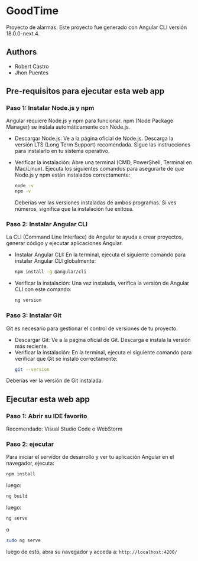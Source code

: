 # GoodTime

Proyecto de alarmas. 
Este proyecto fue generado con Angular CLI versión 18.0.0-next.4.

## Authors
* Robert Castro
* Jhon Puentes

## Pre-requisitos para ejecutar esta web app
### Paso 1: Instalar Node.js y npm
Angular requiere Node.js y npm para funcionar. npm (Node Package Manager) se instala automáticamente con Node.js.

* Descargar Node.js:
    Ve a la página oficial de Node.js.
    Descarga la versión LTS (Long Term Support) recomendada.
    Sigue las instrucciones para instalarlo en tu sistema operativo.

* Verificar la instalación:
    Abre una terminal (CMD, PowerShell, Terminal en Mac/Linux).
    Ejecuta los siguientes comandos para asegurarte de que Node.js y npm están instalados correctamente:

    ```bash
    node -v
    npm -v
    ```
    Deberías ver las versiones instaladas de ambos programas. Si ves números, significa que la instalación fue exitosa.

### Paso 2: Instalar Angular CLI
La CLI (Command Line Interface) de Angular te ayuda a crear proyectos, generar código y ejecutar aplicaciones Angular.
* Instalar Angular CLI:
    En la terminal, ejecuta el siguiente comando para instalar Angular CLI globalmente:

    ```bash
    npm install -g @angular/cli
    ```
* Verificar la instalación:
    Una vez instalada, verifica la versión de Angular CLI con este comando:
    ```bash
    ng version
    ```

### Paso 3: Instalar Git
Git es necesario para gestionar el control de versiones de tu proyecto.

* Descargar Git:
    Ve a la página oficial de Git.
    Descarga e instala la versión más reciente.
* Verificar la instalación:
    En la terminal, ejecuta el siguiente comando para verificar que Git se instaló correctamente:
    ```bash
    git --version
    ```

Deberías ver la versión de Git instalada.

## Ejecutar esta web app

### Paso 1: Abrir su IDE favorito
Recomendado: Visual Studio Code o WebStorm

### Paso 2: ejecutar
Para iniciar el servidor de desarrollo y ver tu aplicación Angular en el navegador, ejecuta:


```bash
npm install
```

luego:
```bash
ng build
```

luego:
```bash
ng serve
```
o
```bash
sudo ng serve
```

luego de esto, abra su navegador y acceda a: `http://localhost:4200/`
